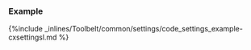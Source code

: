 <!-- usedin: [ _legacy_docker/Toolbelt] - post: -->


### Example

{%include _inlines/Toolbelt/common/settings/code_settings_example-cxsettingsl.md %}
